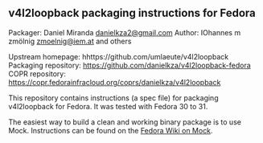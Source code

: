 ## v4l2loopback packaging instructions for Fedora

Packager: Daniel Miranda <danielkza2@gmail.com>
Author: IOhannes m zmölnig <zmoelnig@iem.at> and others

Upstream homepage: hhttps://github.com/umlaeute/v4l2loopback
Packaging repository: https://github.com/danielkza/v4l2loopback-fedora
COPR repository: https://copr.fedorainfracloud.org/coprs/danielkza/v4l2loopback

This repository contains instructions (a spec file) for packaging v4l2loopback
for Fedora. It was tested with Fedora 30 to 31.

The easiest way to build a clean and working binary package is to use Mock.
Instructions can be found on the [Fedora Wiki on Mock](https://fedoraproject.org/wiki/Using_Mock_to_test_package_builds).

